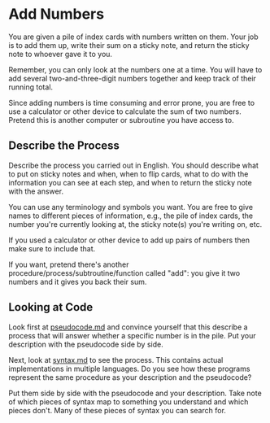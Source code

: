 # Add Numbers

You are given a pile of index cards with numbers written on them.  Your job is to add them up, write their sum on a sticky note, and return the sticky note to whoever gave it to you.

Remember, you can only look at the numbers one at a time.  You will have to add several two-and-three-digit numbers together and keep track of their running total.

Since adding numbers is time consuming and error prone, you are free to use a calculator or other device to calculate the sum of two numbers.  Pretend this is another computer or subroutine you have access to.

## Describe the Process

Describe the process you carried out in English.  You should describe what to put on sticky notes and when, when to flip cards, what to do with the information you can see at each step, and when to return the sticky note with the answer.

You can use any terminology and symbols you want. You are free to give names to different pieces of information, e.g., the pile of index cards, the number you're currently looking at, the sticky note(s) you're writing on, etc.

If you used a calculator or other device to add up pairs of numbers then make sure to include that.

If you want, pretend there's another procedure/process/subtroutine/function called "add": you give it two numbers and it gives you back their sum.

## Looking at Code

Look first at [pseudocode.md](pseudocode.md) and convince yourself that this describe a process that will answer whether a specific number is in the pile.  Put your description with the pseudocode side by side.

Next, look at [syntax.md](syntax.md) to see the process. This contains actual implementations in multiple languages. Do you see how these programs represent the same procedure as your description and the pseudocode?

Put them side by side with the pseudocode and your description.  Take note of which pieces of syntax map to something you understand and which pieces don't.  Many of these pieces of syntax you can search for.

